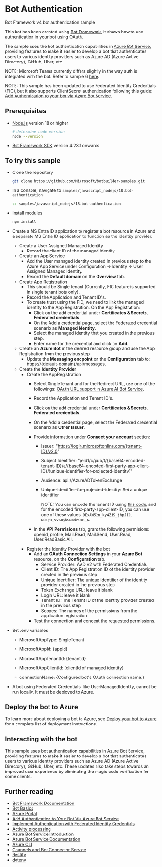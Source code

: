 # Bot Authentication

Bot Framework v4 bot authentication sample

This bot has been created using [Bot Framework](https://dev.botframework.com), it shows how to use authentication in your bot using OAuth.

The sample uses the bot authentication capabilities in [Azure Bot Service](https://docs.botframework.com), providing features to make it easier to develop a bot that authenticates users to various identity providers such as Azure AD (Azure Active Directory), GitHub, Uber, etc.

NOTE: Microsoft Teams currently differs slightly in the way auth is integrated with the bot. Refer to sample 6 [here](https://github.com/OfficeDev/Microsoft-Teams-Samples#bots-samples-using-the-v4-sdk).

NOTE: This sample has been updated to use Federated Identity Credentials (FIC), but it also supports ClientSecret authentication following this guide: [Add Authentication to your bot via Azure Bot Service](https://learn.microsoft.com/en-us/azure/bot-service/bot-builder-authentication?view=azure-bot-service-4.0&tabs=userassigned%2Caadv2%2Cjavascript).

## Prerequisites

- [Node.js](https://nodejs.org) version 18 or higher

    ```bash
    # determine node version
    node --version
    ```
- [Bot Framework SDK](https://github.com/microsoft/botbuilder-dotnet/releases) version 4.23.1 onwards

## To try this sample

- Clone the repository

    ```bash
    git clone https://github.com/Microsoft/botbuilder-samples.git
    ```

- In a console, navigate to `samples/javascript_nodejs/18.bot-authentication`

    ```bash
    cd samples/javascript_nodejs/18.bot-authentication
    ```

- Install modules

    ```bash
    npm install
    ```

- Create a MS Entra ID application to register a bot resource in Azure and a separate MS Entra ID application to function as the identity provider.

  - Create a User Assigned Managed Identity
      - Record the client ID of the managed identity.
  - Create an App Service
      - Add the User managed identity created in previous step to the Azure App Service under Configuration -> Identity -> User Assigned Managed Identity.
      - Record the **Default domain** on the **Overview** tab.
  - Create App Registration
      - This should be Single tenant (Currently, FIC feature is supported in single tenant bots only).
      - Record the Application and Tenant ID's.
      - To create trust using the FIC, we need to link the managed identity to the App Registration. On the App Registration:
        - Click on the add credential under **Certificates & Secrets**, **Federated credentials**.
        - On the Add a credential page, select the Federated credential scenario as **Managed Identity**.
        - Select the managed identity that you created in the previous step.
        - Enter name for the credential and click on **Add**.
  - Create an **Azure Bot** in the desired resource group and use the App Registration from the previous step
     - Update the **Messaging endpoint** on the **Configuration** tab to:  https://{default-domain}/api/messages.
  - Create the **Identity Provider** 
     - Create the AppRegistration 
        - Select SingleTenant and for the Redirect URL, use one of the followings: [OAuth URL support in Azure AI Bot Service](https://learn.microsoft.com/en-us/azure/bot-service/ref-oauth-redirect-urls?view=azure-bot-service-4.0).
        - Record the Application and Tenant ID's.
        - Click on the add credential under **Certificates & Secrets**, **Federated credentials**.
        - On the Add a credential page, select the Federated credential scenario as **Other Issuer**.
        - Provide information under **Connect your account** section:
           - Issuer: "https://login.microsoftonline.com/{tenant-ID}/v2.0"
           - Subject Identifier: "/eid1/c/pub/t/{base64-encoded-tenant-ID}/a/{base64-encoded-first-party-app-client-ID}/{unique-identifier-for-projected-identity}"
           - Audience: api://AzureADTokenExchange
           - Unique-identifier-for-projected-identity: Set a unique identifier

             NOTE: You can encode the tenant ID using [this code](https://dotnetfiddle.net/p11CFZ), and for the encoded first-party-app-client-ID, you can use one of these values: `9ExAW52n_ky4ZiS_jhpJIQ`, `ND1y8_Vv60yhSNmdzSUR_A`.

        - In the **API Permisions** tab, grant the following permisions: openid, profile, Mail.Read, Mail.Send, User.Read, User.ReadBasic.All.
    - Register the Identity Provider with the bot
        - Add an **OAuth Connection Settings** in your **Azure Bot** resource, on the **Configuration** tab.
            - Service Provider: AAD v2 with Federated Credentials
            - Client ID: The App Registration ID of the identity provider created in the previous step
            - Unique Identifier: The unique identifier of the identity provider created in the previous step
            - Token Exchange URL: leave it blank
            - Login URL: leave it blank
            - Tenant ID: The Tenant ID of the identity provider created in the previous step
            - Scopes: The names of the permissions from the application registration
        - Test the connection and concent the requested permissions.

- Set .env variables

  - MicrosoftAppType: SingleTenant

  - MicrosoftAppId: {appId}

  - MicrosoftAppTenantId: {tenantId}

  - MicrosoftAppClientId: {clientId of managed identity}

  - connectionName: {Configured bot's OAuth connection name.}

- A bot using Federated Credentials, like UserManagedIdentity, cannot be run locally. It must be deployed to Azure.

## Deploy the bot to Azure
To learn more about deploying a bot to Azure, see [Deploy your bot to Azure](https://aka.ms/azuredeployment) for a complete list of deployment instructions.

## Interacting with the bot

This sample uses bot authentication capabilities in Azure Bot Service, providing features to make it easier to develop a bot that authenticates users to various identity providers such as Azure AD (Azure Active Directory), GitHub, Uber, etc. These updates also take steps towards an improved user experience by eliminating the magic code verification for some clients.

## Further reading

- [Bot Framework Documentation](https://docs.botframework.com)
- [Bot Basics](https://docs.microsoft.com/azure/bot-service/bot-builder-basics?view=azure-bot-service-4.0)
- [Azure Portal](https://portal.azure.com)
- [Add Authentication to Your Bot Via Azure Bot Service](https://learn.microsoft.com/en-us/azure/bot-service/bot-builder-authentication?view=azure-bot-service-4.0&tabs=userassigned%2Caadv2%2Cjavascript)
- [Implement Authentication with Federated Identity Credentials](https://learn.microsoft.com/en-us/azure/bot-service/bot-builder-authentication-federated-credential)
- [Activity processing](https://docs.microsoft.com/en-us/azure/bot-service/bot-builder-concept-activity-processing?view=azure-bot-service-4.0)
- [Azure Bot Service Introduction](https://docs.microsoft.com/azure/bot-service/bot-service-overview-introduction?view=azure-bot-service-4.0)
- [Azure Bot Service Documentation](https://docs.microsoft.com/azure/bot-service/?view=azure-bot-service-4.0)
- [Azure CLI](https://docs.microsoft.com/cli/azure/?view=azure-cli-latest)
- [Channels and Bot Connector Service](https://docs.microsoft.com/en-us/azure/bot-service/bot-concepts?view=azure-bot-service-4.0)
- [Restify](https://www.npmjs.com/package/restify)
- [dotenv](https://www.npmjs.com/package/dotenv)
